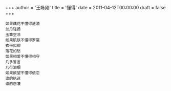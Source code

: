 +++
author = '王咏刚'
title = '懂得'
date = 2011-04-12T00:00:00
draft = false
+++

<div class="poem">

```
如果藕花不懂得涟漪
兰舟轻扬
玉簟空凉
如果肌肤不懂得罗裳
衣带似柳
落花如愁
如果相爱不懂得相守
几多誓言
几行泪眼
如果欲望不懂得依恋
谁的执迷
谁的悲凄
```

</div>
